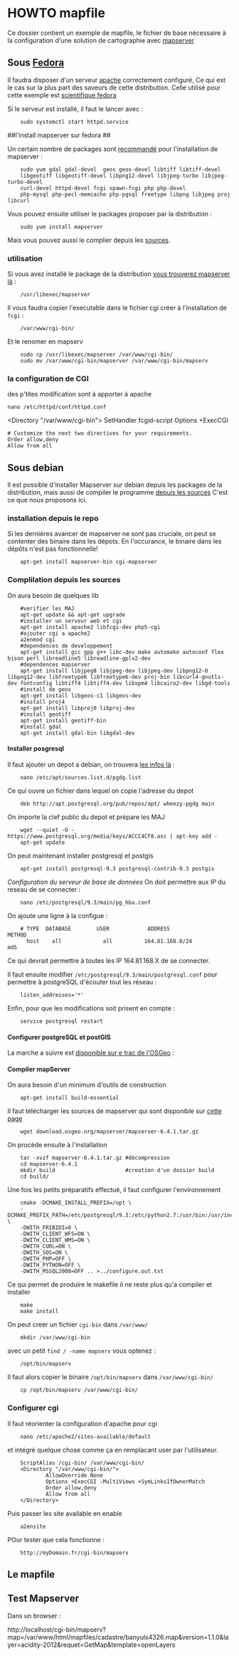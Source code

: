 HOWTO mapfile
=============

Ce dossier contient un exemple de mapfile, le fichier de base nécessaire à la configuration
d'une solution de cartographie avec [mapserver](http://mapserver.org/fr/)

## Sous [Fedora](http://www.fedora-fr.org/) ##

Il faudra disposer d'un serveur [apache](http://httpd.apache.org/) correctement configuré,
Ce qui est le cas sur la plus part des saveurs de cette distribution. Celle utilisé pour
cette exemple est [scientifique fedora](https://spins.fedoraproject.org/fr/scientific-kde/)

Si le serveur est installé, il faut le lancer avec :

        sudo systemctl start httpd.service

<!-- Je ne suis pas sur qu'il y en ait besoin
##les mode
getenforce
setenforce Permissive -->

##l'install mapserver sur fedora ##

Un certain nombre de packages sont [recommandé](http://mapserver.org/fr/installation/unix.html)
pour l'installation de mapserver :

        sudo yum gdal gdal-devel  geos geos-devel libtiff libtiff-devel
        libgeotiff libgeotiff-devel libpng12-devel libjpeg-turbo libjpeg-turbo-devel
        curl-devel httpd-devel fcgi spawn-fcgi php php-devel
        php-mysql php-pecl-memcache php-pgsql freetype libpng libjpeg proj libcurl

Vous pouvez ensuite utiliser le packages proposer par la distribution  :

        sudo yum install mapserver

Mais vous pouvez aussi le complier depuis les [sources](http://mapserver.org/fr/download.html).

### utilisation ###

Si vous avez installé le package de la distribution [vous trouverez mapserver là](http://lists.osgeo.org/pipermail/mapserver-users/2014-July/076712.html) :

        /usr/libexec/mapserver

Il vous faudra copier l'executable dans le fichier cgi créer à l'installation de `fcgi` :

        /var/www/cgi-bin/

Et le renomer en mapserv

        sudo cp /usr/libexec/mapserver /var/www/cgi-bin/
        sudo mv /var/www/cgi-bin/mapserver /var/www/cgi-bin/mapserv

###  la configuration de CGI ###
des p'tites modification sont à apporter à apache

`nano /etc/httpd/conf/httpd.conf`

  <Directory "/var/www/cgi-bin">
    SetHandler fcgid-script
    Options +ExecCGI

    # Customize the next two directives for your requirements.
    Order allow,deny
    Allow from all
  </Directory>

## Sous debian ##

Il est possible d'installer Mapserver sur debian depuis les packages de la distribution,
mais aussi de compiler le programme [depuis les sources](http://mapserver.org/fr/installation/unix.html)
C'est ce que nous proposons ici.


### installation depuis le repo ###

Si les dernières avancer de mapserver ne sont pas cruciale, on peut se contenter des
binaire dans les dépots. En l'occurance, le binaire dans les dépôts n'est pas fonctionnelle!

        apt-get install mapserver-bin cgi-mapserver

### Complilation depuis les sources ###

On aura besoin de quelques lib

        #verifier les MAJ
        apt-get update && apt-get upgrade
        #installer un serveur web et cgi
        apt-get install apache2 libfcgi-dev php5-cgi
        #ajouter cgi a apache2
        a2enmod cgi
        #dependences de developpement
        apt-get install gcc gpp g++ libc-dev make automake autoconf flex bison perl libreadline5 libreadline-gplv2-dev
        #dependences mapserver
        apt-get install libjpeg8 libjpeg-dev libjpeg-dev libpng12-0 libpng12-dev libfreetype6 libfreetype6-dev proj-bin libcurl4-gnutls-dev fontconfig libtiff4 libtiff4-dev libxpm4 libcairo2-dev libgd-tools
        #install de geos
        apt-get install libgeos-c1 libgeos-dev
        #install proj4
        apt-get install libproj0 libproj-dev
        #install geotiff
        apt-get install geotiff-bin
        #install gdal
        apt-get install gdal-bin libgdal-dev

#### Installer posgresql ####

Il faut ajouter un depot a debian, on trouvera [les infos là](http://www.postgresql.org/download/linux/debian/) : 

        nano /etc/apt/sources.list.d/pgdg.list

Ce qui ouvre un fichier dans lequel on copie l'adresse du depot

        deb http://apt.postgresql.org/pub/repos/apt/ wheezy-pgdg main

On importe la clef public du depot et prépare les MAJ

        wget --quiet -O - https://www.postgresql.org/media/keys/ACCC4CF8.asc | apt-key add -
        apt-get update

On peut maintenant installer postgresql et postgis

        apt-get install postgresql-9.3 postgresql-contrib-9.3 postgis
        
*Configuration du serveur de base de données*
On doit permettre aux IP du reseau de se connecter :

        nano /etc/postgresql/9.3/main/pg_hba.conf
        
On ajoute une ligne à la configue : 

        # TYPE  DATABASE        USER            ADDRESS                 METHOD
          host    all             all          164.81.168.0/24            md5
          
Ce qui devrait permettre à toutes les IP 164.81.168.X de se connecter.

Il faut ensuite modifier `/etc/postgresql/9.3/main/postgresql.conf` pour permettre à postgreSQL d'écouter tout les réseau : 

        listen_addresses='*'

Enfin, pour que les modifications soit prisent en compte :

        service postgresql restart
        
#### Configurer postgreSQL et postGIS ####

La marche a suivre est [disponible sur e trac de l'OSGeo](http://trac.osgeo.org/postgis/wiki/UsersWikiPostGIS21UbuntuPGSQL93Apt) : 



#### Compiler mapServer ####

On aura besoin d'un minimum d'outils de construction

        apt-get install build-essential

Il faut télécharger les sources de mapserver qui sont disponible sur [cette page](download.osgeo.org/mapserver/mapserver-6.4.1.tar.gz)

        wget download.osgeo.org/mapserver/mapserver-6.4.1.tar.gz

On procède ensuite à l'installation 

        tar -xvzf mapserver-6.4.1.tar.gz #décompression
        cd mapserver-6.4.1  
        mkdir build                      #creation d'un dossier build
        cd build/

Une fois les petits préparatifs effectué, il faut configurer l'environnement

        cmake -DCMAKE_INSTALL_PREFIX=/opt \
        -DCMAKE_PREFIX_PATH=/etc/postgresql/9.3:/etc/python2.7:/usr/bin:/usr/include:/opt \
        -DWITH_FRIBIDI=0 \
        -DWITH_CLIENT_WFS=ON \
        -DWITH_CLIENT_WMS=ON \
        -DWITH_CURL=ON \
        -DWITH_SOS=ON \
        -DWITH_PHP=OFF \
        -DWITH_PYTHON=OFF \
        -DWITH_MSSQL2008=OFF .. >../configure.out.txt

Ce qui permet de produire le makefile il ne reste plus qu'a compiler et installer 

        make
        make install

On peut creer un fichier `cgi-bin` dans `/var/www/` 

        mkdir /var/www/cgi-bin

avec un petit `find / -name mapserv` vous optenez :

        /opt/bin/mapserv


Il faut alors copier le binaire `/opt/bin/mapserv` dans `/var/www/cgi-bin/`

        cp /opt/bin/mapserv /var/www/cgi-bin/

### Configurer cgi ###

Il faut réorienter la configuration d'apache pour cgi 

        nano /etc/apache2/sites-available/default

et intégré quelque chose comme ça en remplacant user par l'utilisateur.

        ScriptAlias /cgi-bin/ /var/www/cgi-bin/
        <Directory "/var/www/cgi-bin/">
                AllowOverride None
                Options +ExecCGI -MultiViews +SymLinksIfOwnerMatch
                Order allow,deny
                Allow from all
        </Directory>

Puis passer les site available en enable 

        a2ensite

POur tester que cela fonctionne :

        http://myDomain.fr/cgi-bin/mapserv

## Le mapfile ##

## Test Mapserver ##
Dans un browser :

http://localhost/cgi-bin/mapserv?map=/var/www/html/mapfiles/cadastre/banyuls4326.map&version=1.1.0&layer=acidity-2012&requet=GetMap&template=openLayers
